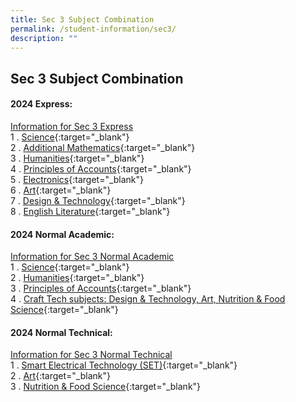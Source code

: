 ```yaml
---
title: Sec 3 Subject Combination
permalink: /student-information/sec3/
description: ""
---
```

## Sec 3 Subject Combination

#### 2024 Express:
[Information for Sec 3 Express](/files/2024_3expsubjectcombiex.pdf)<br>
1 \. [Science](https://drive.google.com/file/d/1V78x0mc4rtp9VeplsL_fauAPwvph4J4B/view?usp=sharing){:target="_blank"}<br>
2 \. [Additional Mathematics](https://drive.google.com/file/d/1j_C-Jo-dFJt4pvijxzXqCa6SxjdNkGiL/view?usp=sharing){:target="_blank"}<br>
3 \. [Humanities](https://drive.google.com/file/d/12bKKrAlJEyx4H3X4uDkzSP1Wkek-wC4w/view?usp=sharing){:target="_blank"}<br>
4 \. [Principles of Accounts](https://drive.google.com/file/d/1Z-FknhOPaEeGodBeSeYbACNtVs0-4tBL/view?usp=sharing){:target="_blank"}<br>
5 \. [Electronics](https://drive.google.com/file/d/1kvJ4qHPa9kYwBekJwCl5w0BaQSZpgpPS/view?usp=sharing){:target="_blank"}<br>
6 \. [Art](https://drive.google.com/file/d/1XPwNoybw7wwqaoFJ91-WnFf-YPEV2tex/view?usp=sharing){:target="_blank"}<br>
7 \. [Design &amp; Technology](https://drive.google.com/file/d/1eiFuFD2WP1Fs-wS-BxRMGGPG1rTb-04D/view?usp=sharing){:target="_blank"}<br>
8 \. [English Literature](https://drive.google.com/file/d/15ckG_Qzjoxmz8IsjFeCOrX2zLON58vsl/view?usp=sharing){:target="_blank"}

#### 2024 Normal Academic:
[Information for Sec 3 Normal Academic](/files/2024_3nasubjectcombiex.pdf)<br>
1 \. [Science](https://drive.google.com/file/d/1OgCAj2LeVpCZ_aePuXSsUOzvOMryEzvE/view?usp=sharing){:target="_blank"}<br>
2 \. [Humanities](https://drive.google.com/file/d/16c6QYiCgWg3nKNtrKhZ4kO_jossD_Hf1/view?usp=sharing){:target="_blank"}<br>
3 \. [Principles of Accounts](https://drive.google.com/file/d/1ZV8tZVM3J-6_n3zX_AaQilDfU02JhIHZ/view?usp=sharing){:target="_blank"}<br>
4 \. [Craft Tech subjects: Design &amp; Technology, Art, Nutrition &amp; Food Science](https://drive.google.com/file/d/1F3FI8g8OT2gXoiSZItX1j0PUZ3xqIcgp/view?usp=sharing){:target="_blank"}

#### 2024 Normal Technical:
[Information for Sec 3 Normal Technical](/files/2024_3ntsubjectcombiex.pdf)<br>
1 \. [Smart Electrical Technology (SET)](https://drive.google.com/file/d/1XipmGQR_N8BFAVKJmUqGbI_-tQTddLMv/view?usp=sharing){:target="_blank"}<br>
2 \. [Art](https://drive.google.com/file/d/1mEQxK3KP19nk2X81SfxoSP1g2R7epWIU/view?usp=sharing){:target="_blank"}<br>
3 \. [Nutrition &amp; Food Science](https://drive.google.com/file/d/1dXQCjBvXDvoZmOn8DH_j4BbAh9SGlx4w/view?usp=sharing){:target="_blank"}